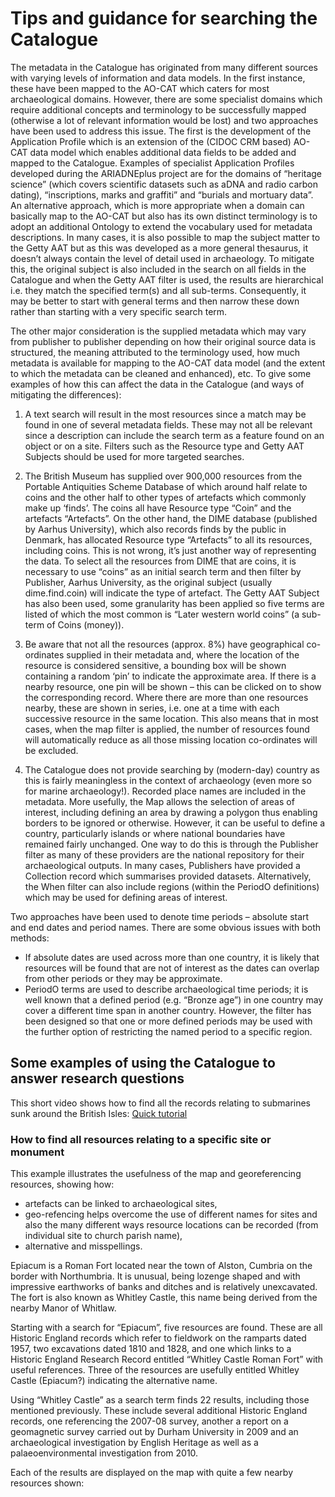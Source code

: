 # Tips and guidance for searching the Catalogue

The metadata in the Catalogue has originated from many different sources with varying levels of information and data models. In the first instance, these have been mapped to the AO-CAT which caters for most archaeological domains. However, there are some specialist domains which require additional concepts and terminology to be successfully mapped (otherwise a lot of relevant information would be lost) and two approaches have been used to address this issue. The first is the development of the Application Profile which is an extension of the (CIDOC CRM based) AO-CAT data model which enables additional data fields to be added and mapped to the Catalogue. Examples of specialist Application Profiles developed during the ARIADNEplus project are for the domains of “heritage science” (which covers scientific datasets such as aDNA and radio carbon dating), “inscriptions, marks and graffiti” and “burials and mortuary data”.  An alternative approach, which is more appropriate when a domain can basically map to the AO-CAT but also has its own distinct terminology is to adopt an additional Ontology to extend the vocabulary used for metadata descriptions. In many cases, it is also possible to map the subject matter to the Getty AAT but as this was developed as a more general thesaurus, it doesn’t always contain the level of detail used in archaeology. To mitigate this, the original subject is also included in the search on all fields in the Catalogue and when the Getty AAT filter is used, the results are hierarchical i.e. they match the specified term(s) and all sub-terms. Consequently, it may be better to start with general terms and then narrow these down rather than starting with a very specific search term. 

The other major consideration is the supplied metadata which may vary from publisher to publisher depending on how their original source data is structured, the meaning attributed to the terminology used, how much metadata is available for mapping to the AO-CAT data model (and the extent to which the metadata can be cleaned and enhanced), etc. To give some examples of how this can affect the data in the Catalogue (and ways of mitigating the differences):

1.	A text search will result in the most resources since a match may be found in one of several metadata fields. These may not all be relevant since a description can include the search term as a feature found on an object or on a site. Filters such as the Resource type and Getty AAT Subjects should be used for more targeted searches.

2. The British Museum has supplied over 900,000 resources from the Portable Antiquities Scheme Database of which around half relate to coins and the other half to other types of artefacts which commonly make up ‘finds’. The coins all have Resource type “Coin” and the artefacts “Artefacts”. On the other hand, the DIME database (published by Aarhus University), which also records finds by the public in Denmark, has allocated Resource type “Artefacts” to all its resources, including coins. This is not wrong, it’s just another way of representing the data. To select all the resources from DIME that are coins, it is necessary to use “coins” as an initial search term and then filter by Publisher, Aarhus University, as the original subject (usually dime.find.coin) will indicate the type of artefact. The Getty AAT Subject has also been used, some granularity has been applied so five terms are listed of which the most common is “Later western world coins” (a sub-term of Coins (money)). 

3. Be aware that not all the resources (approx. 8%) have geographical co-ordinates supplied in their metadata and, where the location of the resource is considered sensitive, a bounding box will be shown containing a random ‘pin’ to indicate the approximate area. If there is a nearby resource, one pin will be shown – this can be clicked on to show the corresponding record. Where there are more than one resources nearby, these are shown in series, i.e. one at a time with each successive resource in the same location. This also means that in most cases, when the map filter is applied, the number of resources found will automatically reduce as all those missing location co-ordinates will be excluded. 

4. The Catalogue does not provide searching by (modern-day) country as this is fairly meaningless in the context of archaeology (even more so for marine archaeology!). Recorded place names are included in the metadata. More usefully, the Map allows the selection of areas of interest, including defining an area by drawing a polygon thus enabling borders to be ignored or otherwise. However, it can be useful to define a country, particularly islands or where national boundaries have remained fairly unchanged. One way to do this is through the Publisher filter as many of these providers are the national repository for their archaeological outputs. In many cases, Publishers have provided a Collection record which summarises provided datasets. Alternatively, the When filter can also include regions (within the PeriodO definitions) which may be used for defining areas of interest.

Two approaches have been used to denote time periods – absolute start and end dates and period names. There are some obvious issues with both methods:
- If absolute dates are used across more than one country, it is likely that resources will be found that are not of interest as the dates can overlap from other periods or they may be approximate.
- PeriodO terms are used to describe archaeological time periods; it is well known that a defined period (e.g. “Bronze age”) in one country may cover a different time span in another country. However, the filter has been designed so that one or more defined periods may be used with the further option of restricting the named period to a specific region.

## Some examples of using the Catalogue to answer research questions

This short video shows how to find all the records relating to submarines sunk around the British Isles: 
[Quick tutorial](https://vimeo.com/1049348294)

### How to find all resources relating to a specific site or monument

This example illustrates the usefulness of the map and georeferencing resources, showing how:
- artefacts can be linked to archaeological sites,
- geo-refencing helps overcome the use of different names for sites and also the many different ways resource locations can be recorded (from individual site to church parish name),
- alternative and misspellings.

Epiacum is a Roman Fort located near the town of Alston, Cumbria on the border with Northumbria. It is unusual, being lozenge shaped and with impressive earthworks of banks and ditches and is relatively unexcavated. The fort is also known as Whitley Castle, this name being derived from the nearby Manor of Whitlaw. 

Starting with a search for “Epiacum”, five resources are found. These are all Historic England records which refer to fieldwork on the ramparts dated 1957,  two excavations dated 1810 and 1828, and one which links to a Historic England Research Record entitled “Whitley Castle Roman Fort” with useful references. Three of the resources are usefully entitled Whitley Castle (Epiacum?) indicating the alternative name. 

Using “Whitley Castle” as a search term finds 22 results, including those mentioned previously. These include several additional Historic England records, one referencing the 2007-08 survey,  another a report on a geomagnetic survey carried out by Durham University in 2009 and an archaeological investigation by English Heritage as well as a palaeoenvironmental investigation from 2010. 

 Each of the results are displayed on the map with quite a few nearby resources shown:


